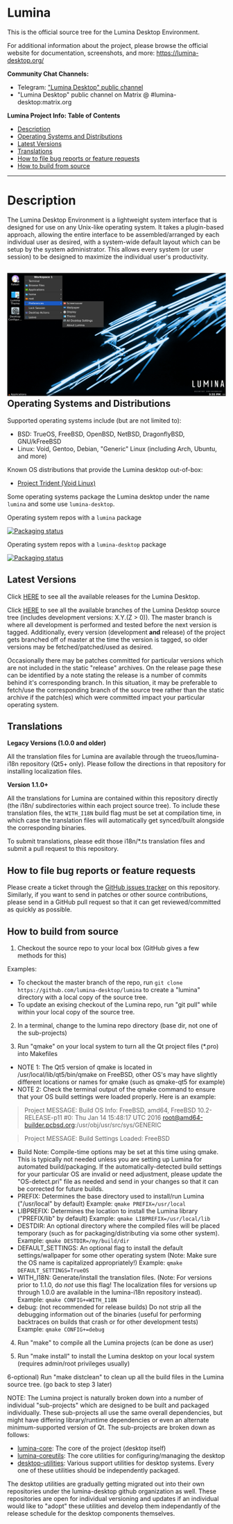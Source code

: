 Lumina
======
This is the official source tree for the Lumina Desktop Environment.

For additional information about the project, please browse the official website for documentation, screenshots, and more: 
https://lumina-desktop.org/

**Community Chat Channels:**
 - Telegram: ["Lumina Desktop" public channel](https://t.me/luminadesktop)
 - "Lumina Desktop" public channel on Matrix @ #lumina-desktop:matrix.org

**Lumina Project Info: Table of Contents**

- [Description](#description)
- [Operating Systems and Distributions](#osdistros)
- [Latest Versions](#latestversions)
- [Translations](#translations)
- [How to file bug reports or feature requests](#filebugs)
- [How to build from source](#buildfromsource)

---

Description <a name="description"></a>
=====

The Lumina Desktop Environment is a lightweight system interface that is designed for use on any Unix-like operating system. It takes a plugin-based approach, allowing the entire interface to be assembled/arranged by each individual user as desired, with a system-wide default layout which can be setup by the system administrator. This allows every system (or user session) to be designed to maximize the individual user's productivity.

![](https://github.com/lumina-desktop/lumina-themes/blob/master/artwork/screenshots/Screenshot-2021-10-02-15-55-58.png)
Operating Systems and Distributions <a name="osdistros"></a>
----
Supported operating systems include (but are not limited to):
 * BSD: TrueOS, FreeBSD, OpenBSD, NetBSD, DragonflyBSD, GNU/kFreeBSD
 * Linux: Void, Gentoo, Debian, "Generic" Linux (including Arch, Ubuntu, and more)

Known OS distributions that provide the Lumina desktop out-of-box:

 * [Project Trident (Void Linux)](https://project-trident.org)
 
Some operating systems package the Lumina desktop under the name `lumina` and some use `lumina-desktop`. 

Operating system repos with a `lumina` package

[![Packaging status](https://repology.org/badge/vertical-allrepos/lumina.svg)](https://repology.org/project/lumina/versions)

Operating system repos with a `lumina-desktop` package

[![Packaging status](https://repology.org/badge/vertical-allrepos/lumina-desktop.svg)](https://repology.org/project/lumina-desktop/versions)

Latest Versions <a name="latestversions"></a>
----
Click [HERE](https://github.com/lumina-desktop/lumina/releases) to see all the available releases for the Lumina Desktop.

Click [HERE](https://github.com/lumina-desktop/lumina/branches) to see all the available branches of the Lumina Desktop source tree (includes development versions: X.Y.(Z > 0)).
The master branch is where all development is performed and tested before the next version is tagged. Additionally, every version (development **and** release) of the project gets branched off of master at the time the version is tagged, so older versions may be fetched/patched/used as desired.

Occasionally there may be patches committed for particular versions which are not included in the static "release" archives. On the release page these can be identified by a note stating the release is a number of commits behind it's corresponding branch. In this situation, it may be preferable to fetch/use the corresponding branch of the source tree rather than the static archive if the patch(es) which were committed impact your particular operating system.

Translations <a name="translations"></a>
----
**Legacy Versions (1.0.0 and older)**

All the translation files for Lumina are available through the trueos/lumina-i18n repository (Qt5+ only). Please follow the directions in that repository for installing localization files.

**Version 1.1.0+**

All the translations for Lumina are contained within this repository directly (the i18n/ subdirectories within each project source tree). To include these translation files, the `WITH_I18N` build flag must be set at compilation time, in which case the translation files will automatically get synced/built alongside the corresponding binaries.

To submit translations, please edit those i18n/*.ts translation files and submit a pull request to this repository.

How to file bug reports or feature requests <a name="filebugs"></a>
----
Please create a ticket through the [GitHub issues tracker](https://github.com/lumina-desktop/lumina/issues) on this repository. Similarly, if you want to send in patches or other source contributions, please send in a GitHub pull request so that it can get reviewed/committed as quickly as possible.


How to build from source <a name="buildfromsource"></a>
----
1) Checkout the source repo to your local box (GitHub gives a few methods for this)

Examples:
* To checkout the master branch of the repo, run `git clone https://github.com/lumina-desktop/lumina` to create a "lumina" directory with a local copy of the source tree.
* To update an exising checkout of the Lumina repo, run "git pull" while within your local copy of the source tree. 

2) In a terminal, change to the lumina repo directory (base dir, not one of the sub-projects)

3) Run "qmake" on your local system to turn all the Qt project files (*.pro) into Makefiles
 * NOTE 1: The Qt5 version of qmake is located in /usr/local/lib/qt5/bin/qmake on FreeBSD, other OS's may have slightly different locations or names for qmake (such as qmake-qt5 for example)
 * NOTE 2: Check the terminal output of the qmake command to ensure that your OS build settings were loaded properly. Here is an example:

> Project MESSAGE: Build OS Info: FreeBSD, amd64, FreeBSD 10.2-RELEASE-p11 #0: Thu Jan 14 15:48:17 UTC 2016 root@amd64-builder.pcbsd.org:/usr/obj/usr/src/sys/GENERIC

> Project MESSAGE: Build Settings Loaded: FreeBSD

 * Build Note: Compile-time options may be set at this time using qmake. This is typically not needed unless you are setting up Lumina for automated build/packaging. If the automatically-detected build settings for your particular OS are invalid or need adjustment, please update the "OS-detect.pri" file as needed and send in your changes so that it can be corrected for future builds.
  * PREFIX: Determines the base directory used to install/run Lumina ("/usr/local" by default)
	Example: `qmake PREFIX=/usr/local`
  * LIBPREFIX: Determines the location to install the Lumina library ("PREFIX/lib" by default)
	Example: `qmake LIBPREFIX=/usr/local/lib`
  * DESTDIR: An optional directory where the compiled files will be placed temporary (such as for packaging/distributing via some other system).
	Example: `qmake DESTDIR=/my/build/dir`
  * DEFAULT_SETTINGS: An optional flag to install the default settings/wallpaper for some other operating system (Note: Make sure the OS name is capitalized appropriately!)
	Example: `qmake DEFAULT_SETTINGS=TrueOS`
  * WITH_I18N: Generate/install the translation files. (Note: For versions prior to 1.1.0, do *not* use this flag! The localization files for versions up through 1.0.0 are available in the lumina-i18n repository instead).
	Example: `qmake CONFIG+=WITH_I18N`
  * debug: (not recommended for release builds) Do not strip all the debugging information out of the binaries (useful for performing backtraces on builds that crash or for other development tests)
	Example: `qmake CONFIG+=debug`

4) Run "make" to compile all the Lumina projects (can be done as user)

5) Run "make install" to install the Lumina desktop on your local system (requires admin/root privileges usually)

6-optional) Run "make distclean" to clean up all the build files in the Lumina source tree. (go back to step 3 later)

NOTE: The Lumina project is naturally broken down into a number of individual "sub-projects" which are designed to be built and packaged individually. These sub-projects all use the same overall dependencies, but might have differing library/runtime dependencies or even an alternate minimum-supported version of Qt.
The sub-projects are broken down as follows:
 * [lumina-core](https://github.com/lumina-desktop/lumina/tree/master/src-qt5/core): The core of the project (desktop itself)
 * [lumina-coreutils](https://github.com/lumina-desktop/lumina/tree/master/src-qt5/core-utils): The core utilities for configuring/managing the desktop
 * [desktop-utilities](https://github.com/lumina-desktop/lumina/tree/master/src-qt5/desktop-utils): Various support utilities for desktop systems. Every one of these utilities should be independently packaged.

The desktop utilities are gradually getting migrated out into their own repositories under the lumina-desktop github organization as well. These repositories are open for individual versioning and updates if an individual would like to "adopt" these utilities and develop them independantly of the release schedule for the desktop components themselves.
